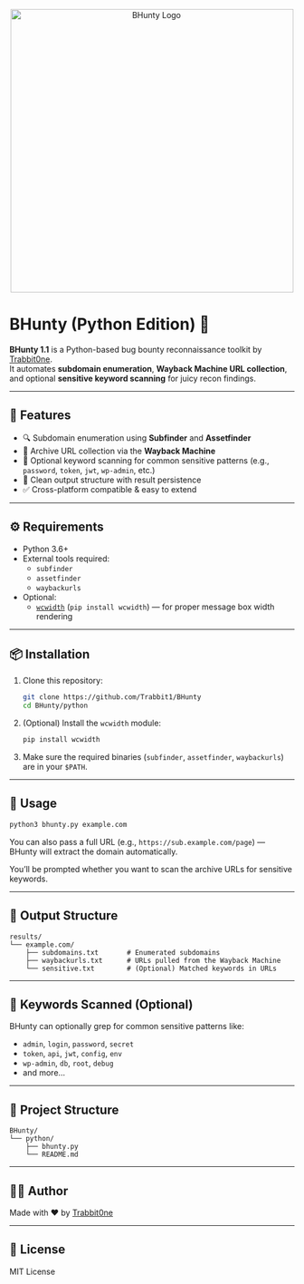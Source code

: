 <p align="center">
  <img src="https://i.ibb.co/rGHnVhCQ/bhunty-logo-removebg-preview.png" alt="BHunty Logo" width="500"/>
</p>

# BHunty (Python Edition) 🐍

**BHunty 1.1** is a Python-based bug bounty reconnaissance toolkit by [Trabbit0ne](https://trabbit.glitch.me).  
It automates **subdomain enumeration**, **Wayback Machine URL collection**, and optional **sensitive keyword scanning** for juicy recon findings.

---

## 🚀 Features

- 🔍 Subdomain enumeration using **Subfinder** and **Assetfinder**
- 📜 Archive URL collection via the **Wayback Machine**
- 🧠 Optional keyword scanning for common sensitive patterns (e.g., `password`, `token`, `jwt`, `wp-admin`, etc.)
- 📁 Clean output structure with result persistence
- ✅ Cross-platform compatible & easy to extend

---

## ⚙️ Requirements

- Python 3.6+
- External tools required:
  - `subfinder`
  - `assetfinder`
  - `waybackurls`
- Optional:
  - [`wcwidth`](https://pypi.org/project/wcwidth/) (`pip install wcwidth`) — for proper message box width rendering

---

## 📦 Installation

1. Clone this repository:
   ```bash
   git clone https://github.com/Trabbit1/BHunty
   cd BHunty/python
   ```

2. (Optional) Install the `wcwidth` module:
   ```bash
   pip install wcwidth
   ```

3. Make sure the required binaries (`subfinder`, `assetfinder`, `waybackurls`) are in your `$PATH`.

---

## 🧪 Usage

```bash
python3 bhunty.py example.com
```

You can also pass a full URL (e.g., `https://sub.example.com/page`) — BHunty will extract the domain automatically.

You’ll be prompted whether you want to scan the archive URLs for sensitive keywords.

---

## 📁 Output Structure

```
results/
└── example.com/
    ├── subdomains.txt       # Enumerated subdomains
    ├── waybackurls.txt      # URLs pulled from the Wayback Machine
    └── sensitive.txt        # (Optional) Matched keywords in URLs
```

---

## 🔑 Keywords Scanned (Optional)

BHunty can optionally grep for common sensitive patterns like:

- `admin`, `login`, `password`, `secret`
- `token`, `api`, `jwt`, `config`, `env`
- `wp-admin`, `db`, `root`, `debug`
- and more…

---

## 📂 Project Structure

```
BHunty/
└── python/
    ├── bhunty.py
    └── README.md
```

---

## 🧑‍💻 Author

Made with ❤️ by [Trabbit0ne](https://trabbit.glitch.me)

---

## 📜 License

MIT License
